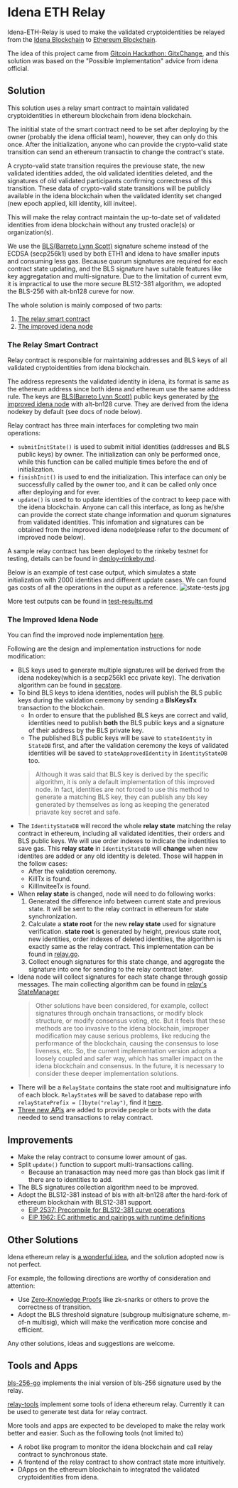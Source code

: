 # Idena ETH Relay

Idena-ETH-Relay is used to make the validated cryptoidentities be relayed from the [Idena Blockchain](https://idena.io/) to [Ethereum Blockchain](https://ethereum.org/).

The idea of this project came from [Gitcoin Hackathon: GitxChange](https://gitcoin.co/issue/idena-network/idena-go/426/4357), and this solution was based on the "Possible Implementation" advice from idena official.

## Solution

This solution uses a relay smart contract to maintain validated cryptoidentities in ethereum blockchain from idena blockchain.

The inititial state of the smart contract need to be set after deploying by the owner (probably the idena official team), however, they can only do this once.
After the initialization, anyone who can provide the crypto-valid state transition can send an ethereum transactin to change the contract's state.

A crypto-valid state transition requires the previouse state, the new validated identities added, the old validated identities deleted, and the signatures of old validated participants confirming correctness of this transition.
These data of crypto-valid state transitions will be publicly available in the idena blockchain when the validated identity set changed (new epoch applied, kill identity, kill invitee).

This will make the relay contract maintain the up-to-date set of validated identities from idena blockchain without any trusted oracle(s) or organization(s).

We use the [BLS(Barreto Lynn Scott)](https://www.iacr.org/archive/asiacrypt2001/22480516.pdf) signature scheme instead of the ECDSA (secp256k1) used by both ETH1 and idena to have smaller inputs and consuming less gas.
Because quorum signatures are required for each contract state updating, and the BLS signature have suitable features like key aggregatation and multi-signature.
Due to the limitation of current evm, it is impractical to use the more secure BLS12-381 algorithm, we adopted the BLS-256 with alt-bn128 cureve for now.

The whole solution is mainly composed of two parts:
1. [The relay smart contract](https://github.com/idena-lab/eth-relay)
2. [The improved idena node](https://github.com/idena-lab/idena-go/tree/eth-relay)

### The Relay Smart Contract

Relay contract is responsible for maintaining addresses and BLS keys of all validated cryptoidentities from idena blockchain.

The address represents the validated identity in idena, its format is same as the ethereum address since both idena and ethereum use the same address rule.
The keys are [BLS(Barreto Lynn Scott)](https://www.iacr.org/archive/asiacrypt2001/22480516.pdf) public keys generated by [the improved idena node](https://github.com/idena-lab/idena-go/tree/eth-relay) with alt-bn128 curve. They are derived from the idena nodekey by default (see docs of node below).

Relay contract has three main interfaces for completing two main operations:
* `submitInitState()` is used to submit initial identities (addresses and BLS public keys) by owner. The initialization can only be performed once, while this function can be called multiple times before the end of initialization.
* `finishInit()` is used to end the initialization. This interface can only be successfully called by the owner too, and it can be called only once after deploying and for ever.
* `update()` is used to to update identities of the contract to keep pace with the idena blockchain. Anyone can call this interface, as long as he/she can provide the correct state change information and quorum signatures from validated identities. This infomation and signatures can be obtained from the improved idena node(please refer to the document of improved node below).

A sample relay contract has been deployed to the rinkeby testnet for testing, details can be found in [deploy-rinkeby.md](deploy-rinkeby.md).

Below is an example of test case output, which simulates a state initialization with 2000 identities and different update cases.
We can found gas costs of all the operations in the ouput as a reference.
![state-tests.jpg](./resources/state-tests.jpg)

More test outputs can be found in [test-results.md](./resources/test-results.md)

### The Improved Idena Node

You can find the improved node implementation [here](https://github.com/idena-lab/idena-go/tree/eth-relay).

Following are the design and implementation instructions for node modification:
* BLS keys used to generate multiple signatures will be derived from the idena nodekey(which is a secp256k1 ecc private key).
  The derivation algorithm can be found in [secstore](https://github.com/idena-lab/idena-go/blob/eth-relay/secstore/secure_store.go).
* To bind BLS keys to idena identities, nodes will publish the BLS public keys during the validation ceremony by sending
  a **BlsKeysTx** transaction to the blockchain.
  - In order to ensure that the published BLS keys are correct and valid, identities need to publish **both** the BLS public keys and a signature of their address by the BLS private key.
  - The published BLS public keys will be save to `stateIdentity` in `StateDB` first, and after the validation ceremony the keys of validated identities will be saved to `stateApprovedIdentity` in `IdentityStateDB` too.
  > Although it was said that BLS key is derived by the specific algorithm, it is only a default implementation of this improved node.
  > In fact, identities are not forced to use this method to generate a matching BLS key, they can publish any bls key generated by themselves as long as keeping the generated priavate key secret and safe.
* The `IdentityStateDB` will record the whole **relay state** matching the relay contract in ethereum, including all validated identities, their orders and BLS public keys. We will use order indexes to indicate the indentities to save gas.
  This **relay state** in `IdentityStateDB` will **change** when new identites are added or any old identity is deleted. Those will happen in the follow cases:
  - After the validation ceremony.
  - KillTx is found.
  - KillInviteeTx is found.
* When **relay state** is changed, node will need to do following works:
  1. Generated the difference info between current state and previous state. It will be sent to the relay contract in ethereum for state synchronization.
  2. Calculate a **state root** for the new **relay state** used for signature verification. **state root** is generated by height, previous state root, new identities, order indexes of deleted identities, the algorithm is exactly same as the relay contract.
     This implementation can be found in [relay.go](https://github.com/idena-lab/idena-go/blob/eth-relay/core/relay/relay.go).
  3. Collect enough signatures for this state change, and aggregate the signature into one for sending to the relay contract later.
* Idena node will collect signatures for each state change through gossip messages.
  The main collecting algorithm can be found in [relay's StateManager](https://github.com/idena-lab/idena-go/blob/eth-relay/core/relay/relay.go)
  > Other solutions have been considered, for example, collect signatures through onchain transactions, or modify block structure, or modify consensus voting, etc.
  > But it feels that these methods are too invasive to the idena blockchain, improper modification may cause serious problems, like reducing the performance of the blockchain, causing the consensus to lose liveness, etc.
  > So, the current implementation version adopts a loosely coupled and safer way, which has smaller impact on the idena blockchain and consensus.
  > In the future, it is necessary to consider these deeper implementation solutions.
* There will be a `RelayState` contains the state root and multisignature info of each block. `RelayState`s will be saved to database repo with `relayStatePrefix = []byte("relay")`, find it [here](https://github.com/idena-lab/idena-go/blob/eth-relay/database/schema.go).
* [Three new APIs](https://github.com/idena-lab/idena-go/blob/eth-relay/api/blockchain_api.go) are added to provide people or bots with the data needed to send transactions to relay contract.

## Improvements

* Make the relay contract to consume lower amount of gas.
* Split `update()` function to support multi-transactions calling.
  - Because an tranasaction may need more gas than block gas limit if there are to identities to add.
* The BLS signatures collection algorithm need to be improved.
* Adopt the BLS12-381 instead of bls with alt-bn128 after the hard-fork of ethereum blockchain with BLS12-381 support.
  - [EIP 2537: Precompile for BLS12-381 curve operations](https://eips.ethereum.org/EIPS/eip-2537)
  - [EIP 1962: EC arithmetic and pairings with runtime definitions](https://eips.ethereum.org/EIPS/eip-1962)

## Other Solutions

Idena ethereum relay is [a wonderful idea](https://gitcoin.co/issue/idena-network/idena-go/426/4357), and the solution adopted now is not perfect.

For example, the following directions are worthy of consideration and attention:
* Use [Zero-Knowledge Proofs](https://zkp.science) like zk-snarks or others to prove the correctness of transition.
* Adopt the BLS threshold signature (subgroup multisignature scheme, m-of-n multisig), which will make the verification more concise and efficient.

Any other solutions, ideas and suggestions are welcome.

## Tools and Apps

[bls-256-go](https://github.com/idena-lab/bls-256-go) implements the inial version of bls-256 signature used by the relay.

[relay-tools](https://github.com/idena-lab/relay-tools) implement some tools of idena ethereum relay. Currently it can be used to generate test data for relay contract.

More tools and apps are expected to be developed to make the relay work better and easier.
Such as the following tools (not limited to)
* A robot like program to monitor the idena blockchain and call relay contract to synchronous state.
* A frontend of the relay contract to show contract state more intuitively.
* DApps on the ethereum blockchain to integrated the validated cryptoidentities from idena.